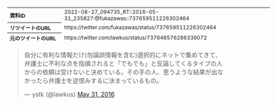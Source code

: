 <table style="font-size: 9pt; width: 610px; margin-bottom: 20px; height: 80px;">
<tbody>
    <tr>
        <th align=left>資料ID</th>
        <td align=left>2022-08-27_094735_RT::2016-05-31_235827:@fukazawas::737659511226302464</td>
    </tr>
    <tr>
        <th align=left>リツイートのURL</th>
        <td align=left>https://twitter.com/fukazawas/status/737659511226302464</td>
    </tr>
    <tr>
        <th align=left>元のツイートのURL</th>
        <td align=left>https://twitter.com/lawkus/status/737646576286339072</td>
    </tr>
    <tr>
        <th align=left>リツイートしたアカウント</th>
        <td align=left>@fukazawas</td>
    </tr>
    <tr>
        <th align=left>元のツイートのアカウント</th>
        <td align=left>@lawkus</td>
    </tr>
    <tr>
        <th align=left>リツイートしたユーザ名</th>
        <td align=left>深澤諭史</td>
    </tr>
    <tr>
        <th align=left>元のツイートのユーザ名</th>
        <td align=left>ystk</td>
    </tr>
    <tr>
        <th align=left>ツイートの記録日時</th>
        <td align=left>2022-08-27_094735_</td>
    </tr>
</tbody>
</table>
<blockquote class="twitter-tweet" data-width="450"  data-lang="ja"><p lang="ja" dir="ltr">自分に有利な情報だけ(勿論誤情報を含む)選択的にネットで集めてきて、弁護士に不利な点を指摘されると「でもでも」と反論してくるタイプの人からの依頼は受けないと決めている。その手の人、思うような結果が出なかったら弁護士を逆恨みするに決まっているもの。</p>&mdash; ystk (@lawkus) <a href="https://twitter.com/lawkus/status/737646576286339072?ref_src=twsrc%5Etfw">May 31, 2016</a></blockquote>
<script async src="https://platform.twitter.com/widgets.js" charset="utf-8"></script>


